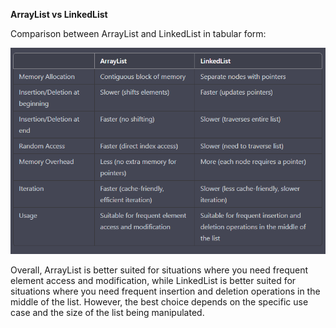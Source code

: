 **ArrayList vs LinkedList**

Comparison between ArrayList and LinkedList in tabular form:

![image](image.png)

Overall, ArrayList is better suited for situations where you need frequent element access and modification, 
while LinkedList is better suited for situations where you need frequent insertion and deletion operations 
in the middle of the list. 
However, the best choice depends on the specific use case and the size of the list being manipulated.

